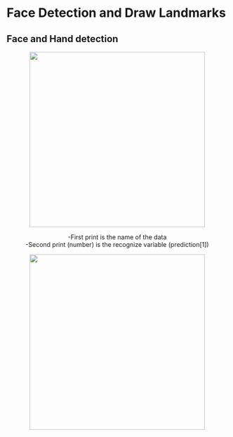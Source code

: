 

# Face Detection and Draw Landmarks
## Face and Hand detection <br>
<div align="center">

<img src="https://user-images.githubusercontent.com/69674115/183652612-18ac97d8-eeb4-4883-a7e0-3c278a049996.png" width="400" />


-First print is the name of the data
<br>
-Second print (number) is the recognize variable (prediction[1]) <br>

<img src="https://user-images.githubusercontent.com/69674115/183838871-4cf897a0-1daa-4407-bf06-9c5e473869e7.png" width="400" />

  </div>
